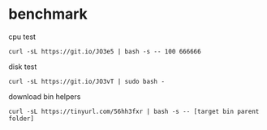 # benchmark
cpu test

`curl -sL https://git.io/JO3e5 | bash -s -- 100 666666`

disk test

`curl -sL https://git.io/JO3vT | sudo bash -`


download bin helpers

`curl -sL https://tinyurl.com/56hh3fxr | bash -s -- [target bin parent folder]`